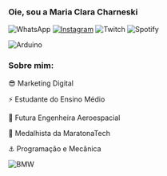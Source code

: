 ### Oie, sou a Maria Clara Charneski

![WhatsApp](https://img.shields.io/badge/WhatsApp-25D366?style=for-the-badge&logo=whatsapp&logoColor=white)
[![Instagram](https://img.shields.io/badge/Instagram-E4405F?style=for-the-badge&logo=instagram&logoColor=white)](https://www.instagram.com/charneskinha/)
![Twitch](https://img.shields.io/badge/Twitch-9146FF?style=for-the-badge&logo=twitch&logoColor=white)
![Spotify](https://img.shields.io/badge/Spotify-1ED760?&style=for-the-badge&logo=spotify&logoColor=white)

![Arduino](https://img.shields.io/badge/Arduino-00979D?style=for-the-badge&logo=Arduino&logoColor=white)

### Sobre mim:

😎 Marketing Digital

⚡ Estudante do Ensino Médio

🚀 Futura Engenheira Aeroespacial

🥈 Medalhista da MaratonaTech

⚓ Programação e Mecânica


![BMW](https://aleen42.github.io/badges/src/bmw.svg)
